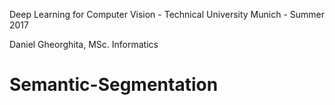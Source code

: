 Deep Learning for Computer Vision - Technical University Munich - Summer 2017

Daniel Gheorghita, MSc. Informatics
# Semantic-Segmentation

